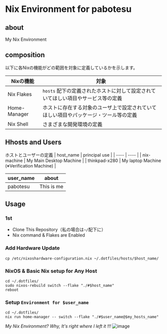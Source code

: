 # Nix Environment for pabotesu
## about
My Nix Environment

## composition
以下に各Nixの機能がどの範囲を対象に定義しているかを示します。

| Nixの機能 | 対象 |
| ---- | ---- |
| Nix Flakes | `hosts` 配下の定義されたホストに対して設定されていてほしい項目やサービス等の定義 |
| Home-Manager | ホストに存在する対象のユーザ上で設定されていてほしい項目やパッケージ・ツール等の定義 |
| Nix Shell | さまざまな開発環境の定義 |

## Hhosts and Users
ホストとユーザーの定義
| host_name | principal use |
| ---- | ---- |
| nix-machine | My Main Desktop Machine |
| thinkpad-x280 | My laptop Machine (※Verification Machine) |

| user_name | about |
| ---- | ---- |
| pabotesu | This is me |

## Usage

### 1st
- Clone This Repository（私の場合は`~/`配下に）
- Nix command & Flakes are Enabled

### Add Hardware Update
```
cp /etc/nixoshardware-configuration.nix ~/.dotfiles/hosts/$host_name/
```

### NixOS & Basic Nix setup for Any Host
```
cd ~/.dotfiles/
sudo nixos-rebuild switch --flake "./#$host_name"
reboot
```
### Setup `Environment for $user_name`
```
cd ~/.dotfiles/
nix run home-manager -- switch --flake "./#$user_name@$my_hosts_name"
```

*My Nix Environment? Why, It's right where I left it !!!*
![image](https://github.com/pabotesu/dotfiles/assets/35569302/b5da54ee-01ab-4b28-b864-aa86760ca4a9)

